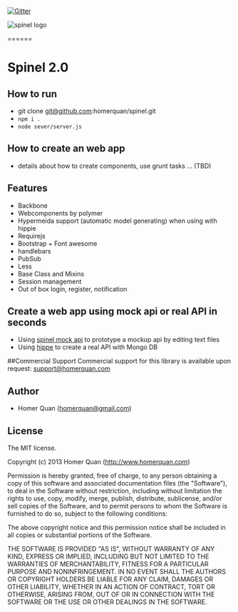 [![Gitter](https://badges.gitter.im/Join%20Chat.svg)](https://gitter.im/homerquan/spinel?utm_source=badge&utm_medium=badge&utm_campaign=pr-badge&utm_content=body_badge)

![spinel logo](http://s401765523.onlinehome.us/res/img/spinel-logo.svg)

======
# Spinel 2.0

## How to run

- git clone git@github.com:homerquan/spinel.git
- `npm i .`
- `node sever/server.js`

## How to create an web app 

- details about how to create components, use grunt tasks ... (TBD)

## Features

- Backbone 
- Webcomponents by polymer
- Hypermeida support (automatic model generating) when using with hippie
- Requirejs
- Bootstrap + Font awesome
- handlebars
- PubSub 
- Less
- Base Class and Mixins
- Session management
- Out of box login, register, notification

## Create a web app using mock api or real API in seconds

- Using [spinel mock api](https://github.com/homerquan/spinel-mock-api) to prototype a mockup api by editing text files 
- Using [hippe](https://github.com/homerquan/hippie) to create a real API with Mongo DB

##Commercial Support
Commercial support for this library is available upon request: support@homerquan.com

## Author
  * Homer Quan (homerquan@gmail.com)

## License
The MIT license.

Copyright (c) 2013 Homer Quan (http://www.homerquan.com)

Permission is hereby granted, free of charge, to any person obtaining a copy of
this software and associated documentation files (the "Software"), to deal in
the Software without restriction, including without limitation the rights to
use, copy, modify, merge, publish, distribute, sublicense, and/or sell copies
of the Software, and to permit persons to whom the Software is furnished to do
so, subject to the following conditions:

The above copyright notice and this permission notice shall be included in all
copies or substantial portions of the Software.

THE SOFTWARE IS PROVIDED "AS IS", WITHOUT WARRANTY OF ANY KIND, EXPRESS OR
IMPLIED, INCLUDING BUT NOT LIMITED TO THE WARRANTIES OF MERCHANTABILITY,
FITNESS FOR A PARTICULAR PURPOSE AND NONINFRINGEMENT. IN NO EVENT SHALL THE
AUTHORS OR COPYRIGHT HOLDERS BE LIABLE FOR ANY CLAIM, DAMAGES OR OTHER
LIABILITY, WHETHER IN AN ACTION OF CONTRACT, TORT OR OTHERWISE, ARISING FROM,
OUT OF OR IN CONNECTION WITH THE SOFTWARE OR THE USE OR OTHER DEALINGS IN THE
SOFTWARE.